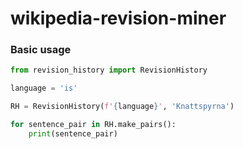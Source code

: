 # wikipedia-revision-miner

### Basic usage

```python
from revision_history import RevisionHistory

language = 'is'

RH = RevisionHistory(f'{language}', 'Knattspyrna')

for sentence_pair in RH.make_pairs():
    print(sentence_pair)
```
